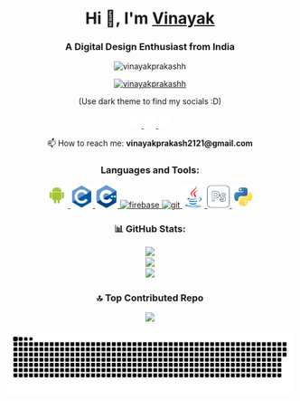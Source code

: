 <h1 align="center">Hi 👋, I'm <a href="https://github.com/VinayakPrakashh">Vinayak</a></h1>
<h3 align="center">A Digital Design Enthusiast from India</h3>

<p align="center"> 
  <img src="https://komarev.com/ghpvc/?username=vinayakprakashh&label=Profile%20views&color=0e75b6&style=flat" alt="vinayakprakashh" />
</p>

<p align="center"> 
  <a href="https://github.com/ryo-ma/github-profile-trophy">
    <img src="https://github-profile-trophy.vercel.app/?username=vinayakprakashh" alt="vinayakprakashh" />
  </a>
</p>

<p align="center">
  (Use dark theme to find my socials :D) <br />
  <br />
  <a href="https://linkedin.com/in/vinayak-prakash-22383124a" target="_blank">
    <img alt="Vinayak | LinkedIn" width="22px" src="https://github.com/Aakarsh-B/trying-repos/blob/master/linkedin.svg" />
  </a>

  <a href="https://www.instagram.com/vinayak_prakash_yt?utm_source=qr&igsh=azhiemVjNHpsbGlj" target="_blank">
    <img alt="Vinayak | Instagram" width="22px" src="https://github.com/Aakarsh-B/trying-repos/blob/master/insta.svg" />
  </a>

  <a href="https://x.com/vinayakprakash0?t=T7AjUhbmWno3c8OUuDYS0w&s=08" target="_blank">
    <img alt="Vinayak | Twitter" width="22px" src="https://github.com/Aakarsh-B/trying-repos/blob/master/twitter.svg" />
  </a>
</p>

<p align="center">📫 How to reach me: <strong>vinayakprakash2121@gmail.com</strong></p>

<h3 align="center">Languages and Tools:</h3>
<p align="center">
  <a href="https://developer.android.com" target="_blank" rel="noreferrer">
    <img src="https://raw.githubusercontent.com/devicons/devicon/master/icons/android/android-original-wordmark.svg" alt="android" width="40" height="40"/>
  </a>
  <a href="https://www.cprogramming.com/" target="_blank" rel="noreferrer">
    <img src="https://raw.githubusercontent.com/devicons/devicon/master/icons/c/c-original.svg" alt="c" width="40" height="40"/>
  </a>
  <a href="https://www.w3schools.com/cpp/" target="_blank" rel="noreferrer">
    <img src="https://raw.githubusercontent.com/devicons/devicon/master/icons/cplusplus/cplusplus-original.svg" alt="cplusplus" width="40" height="40"/>
  </a>
  <a href="https://firebase.google.com/" target="_blank" rel="noreferrer">
    <img src="https://www.vectorlogo.zone/logos/firebase/firebase-icon.svg" alt="firebase" width="40" height="40"/>
  </a>
  <a href="https://git-scm.com/" target="_blank" rel="noreferrer">
    <img src="https://www.vectorlogo.zone/logos/git-scm/git-scm-icon.svg" alt="git" width="40" height="40"/>
  </a>
  <a href="https://www.java.com" target="_blank" rel="noreferrer">
    <img src="https://raw.githubusercontent.com/devicons/devicon/master/icons/java/java-original.svg" alt="java" width="40" height="40"/>
  </a>
  <a href="https://www.photoshop.com/en" target="_blank" rel="noreferrer">
    <img src="https://raw.githubusercontent.com/devicons/devicon/master/icons/photoshop/photoshop-line.svg" alt="photoshop" width="40" height="40"/>
  </a>
  <a href="https://www.python.org" target="_blank" rel="noreferrer">
    <img src="https://raw.githubusercontent.com/devicons/devicon/master/icons/python/python-original.svg" alt="python" width="40" height="40"/>
  </a>
</p>

<h3 align="center">📊 GitHub Stats:</h3>
<p align="center">
  <img src="https://github-readme-stats.vercel.app/api?username=VinayakPrakashh&theme=dark&hide_border=true&include_all_commits=false&count_private=false" /><br/>
  <img src="https://nirzak-streak-stats.vercel.app/?user=VinayakPrakashh&theme=dark&hide_border=true" /><br/>
  <img src="https://github-readme-stats.vercel.app/api/top-langs/?username=VinayakPrakashh&theme=dark&hide_border=true&include_all_commits=false&count_private=false&layout=compact" />
</p>

<h3 align="center">🔝 Top Contributed Repo</h3>
<p align="center">
  <img src="https://github-contributor-stats.vercel.app/api?username=VinayakPrakashh&limit=5&theme=dark&combine_all_yearly_contributions=true" />
</p>
<img src="https://raw.githubusercontent.com/VinayakPrakashh/VinayakPrakashh/output/snake.svg" alt="Snake animation" />

###

